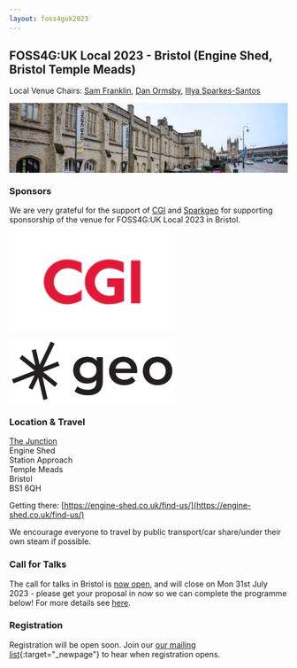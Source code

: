 ```yaml
---
layout: foss4guk2023
---
```


## FOSS4G:UK Local 2023 - Bristol (Engine Shed, Bristol Temple Meads)

Local Venue Chairs: [Sam Franklin](), [Dan Ormsby](https://linkedin.com/in/danielormsby/), [Illya Sparkes-Santos](https://www.linkedin.com/in/illyasantos/)

<img src="images/engineshed.jpeg" width="600" align="middle">


### Sponsors

We are very grateful for the support of [CGI](https://www.cgi.com/en) and [Sparkgeo](https://www.sparkgeo.com) for supporting sponsorship of the venue for FOSS4G:UK Local 2023 in Bristol. <br>

[<img src="images/logo_cgi_color.png" width="300" align="middle">](https://www.cgi.com/en)

[<img src="images/sparkgeo-logo-black.png" width="300" align="middle">](https://sparkgeo.com/)


### Location & Travel

[The Junction](https://www.openstreetmap.org/#map=19/51.44889/-2.58330)<br>
Engine Shed<br>
Station Approach<br>
Temple Meads<br>
Bristol<br>
BS1 6QH<br>

Getting there: [https://engine-shed.co.uk/find-us/](https://engine-shed.co.uk/find-us/)

We encourage everyone to travel by public transport/car share/under their own steam if possible.


### Call for Talks

The call for talks in Bristol is [now open](https://forms.gle/hvfkQvwxWjxwMXMN6), and will close on Mon 31st July 2023 - please get your proposal in *now* so we can complete the programme below! For more details see [here](https://uk.osgeo.org/foss4guklocal2023/index.html#call-for-talks).


### Registration

Registration will be open soon. Join our [our mailing list](https://lists.osgeo.org/mailman/listinfo/uk){:target="_newpage"} to hear when registration opens. 
